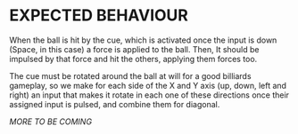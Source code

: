 # EXPECTED BEHAVIOUR

When the ball is hit by the cue, which is activated once the input is down (Space, in this case) a force is applied to the ball. Then, It should be impulsed by that force
and hit the others, applying them forces too. 

The cue must be rotated around the ball at will for a good billiards gameplay, so we make for each side of the X and Y axis (up, down, left and right) an input that makes
it rotate in each one of these directions once their assigned input is pulsed, and combine them for diagonal.

*MORE TO BE COMING*
